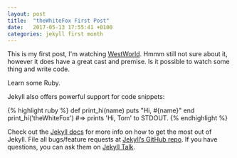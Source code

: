 ```yaml
---
layout: post
title:  "theWhiteFox First Post"
date:   2017-05-13 17:55:41 +0100
categories: jekyll first month
---
```


This is my first post, I'm watching [WestWorld](http://www.imdb.com/title/tt0475784/).
Hmmm still not sure about it, however it does have a great cast and premise.
Is it possible to watch some thing and write code.

Learn some Ruby.

Jekyll also offers powerful support for code snippets:

{% highlight ruby %}
def print_hi(name)
  puts "Hi, #{name}"
end
print_hi('theWhiteFox')
#=> prints 'Hi, Tom' to STDOUT.
{% endhighlight %}

Check out the [Jekyll docs][jekyll-docs] for more info on how to get the most out of Jekyll. File all bugs/feature requests at [Jekyll’s GitHub repo][jekyll-gh]. If you have questions, you can ask them on [Jekyll Talk][jekyll-talk].

[jekyll-docs]: https://jekyllrb.com/docs/home
[jekyll-gh]:   https://github.com/jekyll/jekyll
[jekyll-talk]: https://talk.jekyllrb.com/
